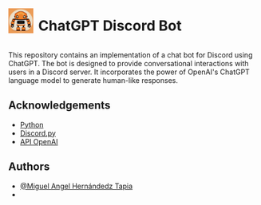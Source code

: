 <div style="display: flex; align-items: center;">
  <img src="Project/fotos/bot.png" width="50" height="50" alt="Logo" style="margin-right: 10px;">
  <h1> ChatGPT Discord Bot </h1>
</div>


This repository contains an implementation of a chat bot for Discord using ChatGPT. The bot is designed to provide conversational interactions with users in a Discord server. It incorporates the power of OpenAI's ChatGPT language model to generate human-like responses.


## Acknowledgements

 - [Python](https://www.python.org/)
 - [Discord.py](https://discordpy.readthedocs.io/en/stable/)
 - [API OpenAI](https://platform.openai.com/examples/default-qa)

## Authors 
- [@Miguel Angel Hernándedz Tapia](https://www.github.com/octokatherine)
- 

